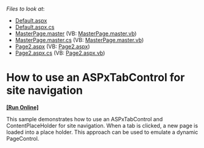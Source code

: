 <!-- default file list -->
*Files to look at*:

* [Default.aspx](./CS/WebSite14/Default.aspx)
* [Default.aspx.cs](./CS/WebSite14/Default.aspx.cs)
* [MasterPage.master](./CS/WebSite14/MasterPage.master) (VB: [MasterPage.master.vb](./VB/WebSite14/MasterPage.master.vb))
* [MasterPage.master.cs](./CS/WebSite14/MasterPage.master.cs) (VB: [MasterPage.master.vb](./VB/WebSite14/MasterPage.master.vb))
* [Page2.aspx](./CS/WebSite14/Page2.aspx) (VB: [Page2.aspx](./VB/WebSite14/Page2.aspx))
* [Page2.aspx.cs](./CS/WebSite14/Page2.aspx.cs) (VB: [Page2.aspx.vb](./VB/WebSite14/Page2.aspx.vb))
<!-- default file list end -->
# How to use an ASPxTabControl for site navigation
<!-- run online -->
**[[Run Online]](https://codecentral.devexpress.com/e1308/)**
<!-- run online end -->


<p>This sample demonstrates how to use an ASPxTabControl and ContentPlaceHolder for site navigation. When a tab is clicked, a new page is loaded into a place holder. This approach can be used to emulate a dynamic PageControl.</p>

<br/>


